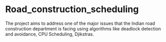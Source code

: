 # Road_construction_scheduling
The project aims to address one of the major issues that the Indian road construction department is facing using algorithms like deadlock detection and avoidance, CPU Scheduling, Djikstras.
